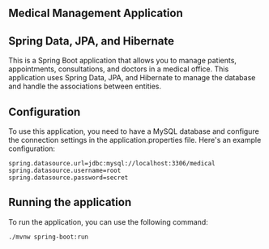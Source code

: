 ## Medical Management Application
## Spring Data, JPA, and Hibernate

This is a Spring Boot application that allows you to manage patients, appointments, consultations, and doctors in a medical office. 
This application uses Spring Data, JPA, and Hibernate to manage the database and handle the associations between entities.


## Configuration

To use this application, you need to have a MySQL database and configure the connection settings in the application.properties file. Here's an example configuration:

```
spring.datasource.url=jdbc:mysql://localhost:3306/medical
spring.datasource.username=root
spring.datasource.password=secret
```

## Running the application

To run the application, you can use the following command:

```
./mvnw spring-boot:run
```



